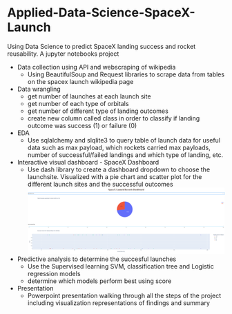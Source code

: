 # Applied-Data-Science-SpaceX-Launch
Using Data Science to predict SpaceX landing success and rocket reusability. A jupyter notebooks project

- Data collection using API and webscraping of wikipedia
    - Using BeautifulSoup and Request libraries to scrape data from tables on the spacex launch wikipedia page
- Data wrangling
    - get number of launches at each launch site
    - get number of each type of orbitals
    - get number of different type of landing outcomes
    - create new column called class in order to classify if landing outcome was success (1) or failure (0)
- EDA
    - Use sqlalchemy and slqlite3 to query table of launch data for useful data such as max payload, which rockets carried max payloads, number of successful/failed landings and which type of landing, etc.
- Interactive visual dashboard - SpaceX Dashboard
    - Use dash library to create a dashboard dropdown to choose the launchsite. Visualized with a pie chart and scatter plot for the different launch sites and the successful outcomes
    ![alt text](https://github.com/jdowling23/Applied-Data-Science-SpaceX-Launch/blob/main/SpaceX-Dashboard/Dahsboard-screenshot.png "Dashboard screenshot")
- Predictive analysis to determine the succesful launches
    - Use the Supervised learning SVM, classification tree and Logistic regression models
    - determine which models perform best using score
- Presentation
    - Powerpoint presentation walking through all the steps of the project including visualization representations of findings and summary 
